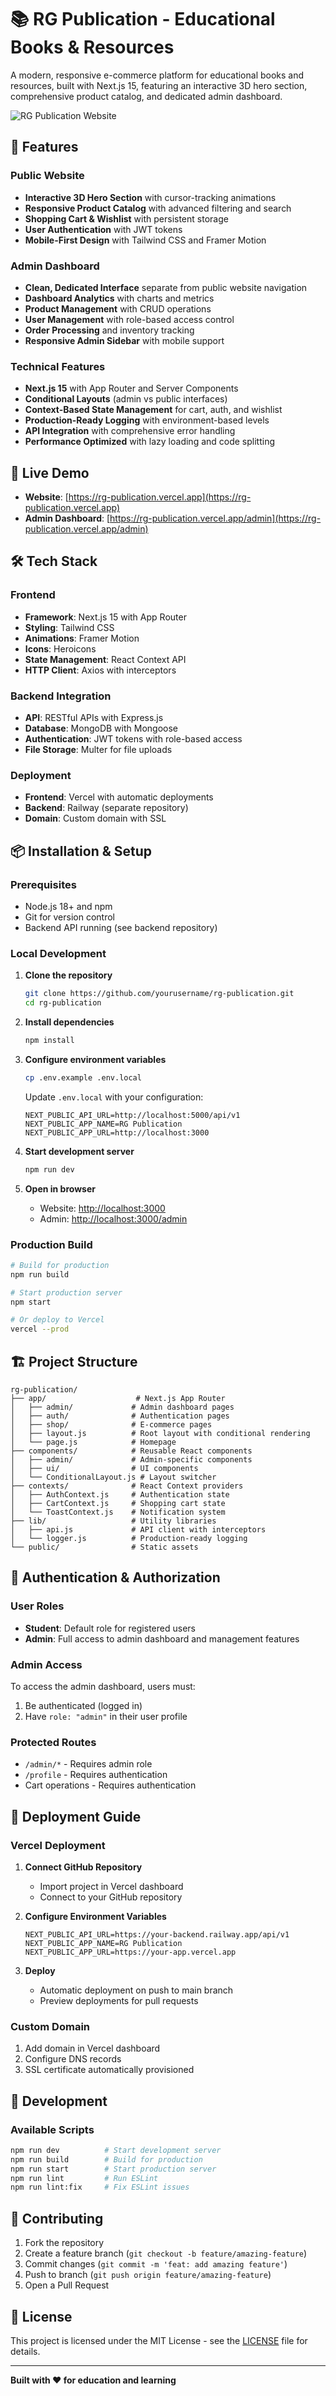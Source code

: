 # 📚 RG Publication - Educational Books & Resources

A modern, responsive e-commerce platform for educational books and resources, built with Next.js 15, featuring an interactive 3D hero section, comprehensive product catalog, and dedicated admin dashboard.

![RG Publication Website](https://images.unsplash.com/photo-1481627834876-b7833e8f5570?w=1200&h=600&fit=crop&auto=format)

## 🌟 Features

### **Public Website**

- **Interactive 3D Hero Section** with cursor-tracking animations
- **Responsive Product Catalog** with advanced filtering and search
- **Shopping Cart & Wishlist** with persistent storage
- **User Authentication** with JWT tokens
- **Mobile-First Design** with Tailwind CSS and Framer Motion

### **Admin Dashboard**

- **Clean, Dedicated Interface** separate from public website navigation
- **Dashboard Analytics** with charts and metrics
- **Product Management** with CRUD operations
- **User Management** with role-based access control
- **Order Processing** and inventory tracking
- **Responsive Admin Sidebar** with mobile support

### **Technical Features**

- **Next.js 15** with App Router and Server Components
- **Conditional Layouts** (admin vs public interfaces)
- **Context-Based State Management** for cart, auth, and wishlist
- **Production-Ready Logging** with environment-based levels
- **API Integration** with comprehensive error handling
- **Performance Optimized** with lazy loading and code splitting

## 🚀 Live Demo

- **Website**: [https://rg-publication.vercel.app](https://rg-publication.vercel.app)
- **Admin Dashboard**: [https://rg-publication.vercel.app/admin](https://rg-publication.vercel.app/admin)

## 🛠️ Tech Stack

### **Frontend**

- **Framework**: Next.js 15 with App Router
- **Styling**: Tailwind CSS
- **Animations**: Framer Motion
- **Icons**: Heroicons
- **State Management**: React Context API
- **HTTP Client**: Axios with interceptors

### **Backend Integration**

- **API**: RESTful APIs with Express.js
- **Database**: MongoDB with Mongoose
- **Authentication**: JWT tokens with role-based access
- **File Storage**: Multer for file uploads

### **Deployment**

- **Frontend**: Vercel with automatic deployments
- **Backend**: Railway (separate repository)
- **Domain**: Custom domain with SSL

## 📦 Installation & Setup

### **Prerequisites**

- Node.js 18+ and npm
- Git for version control
- Backend API running (see backend repository)

### **Local Development**

1. **Clone the repository**

   ```bash
   git clone https://github.com/yourusername/rg-publication.git
   cd rg-publication
   ```

2. **Install dependencies**

   ```bash
   npm install
   ```

3. **Configure environment variables**

   ```bash
   cp .env.example .env.local
   ```

   Update `.env.local` with your configuration:

   ```env
   NEXT_PUBLIC_API_URL=http://localhost:5000/api/v1
   NEXT_PUBLIC_APP_NAME=RG Publication
   NEXT_PUBLIC_APP_URL=http://localhost:3000
   ```

4. **Start development server**

   ```bash
   npm run dev
   ```

5. **Open in browser**
   - Website: [http://localhost:3000](http://localhost:3000)
   - Admin: [http://localhost:3000/admin](http://localhost:3000/admin)

### **Production Build**

```bash
# Build for production
npm run build

# Start production server
npm start

# Or deploy to Vercel
vercel --prod
```

## 🏗️ Project Structure

```
rg-publication/
├── app/                    # Next.js App Router
│   ├── admin/             # Admin dashboard pages
│   ├── auth/              # Authentication pages
│   ├── shop/              # E-commerce pages
│   ├── layout.js          # Root layout with conditional rendering
│   └── page.js            # Homepage
├── components/            # Reusable React components
│   ├── admin/             # Admin-specific components
│   ├── ui/                # UI components
│   └── ConditionalLayout.js # Layout switcher
├── contexts/              # React Context providers
│   ├── AuthContext.js     # Authentication state
│   ├── CartContext.js     # Shopping cart state
│   └── ToastContext.js    # Notification system
├── lib/                   # Utility libraries
│   ├── api.js             # API client with interceptors
│   └── logger.js          # Production-ready logging
└── public/                # Static assets
```

## 🔐 Authentication & Authorization

### **User Roles**

- **Student**: Default role for registered users
- **Admin**: Full access to admin dashboard and management features

### **Admin Access**

To access the admin dashboard, users must:

1. Be authenticated (logged in)
2. Have `role: "admin"` in their user profile

### **Protected Routes**

- `/admin/*` - Requires admin role
- `/profile` - Requires authentication
- Cart operations - Requires authentication

## 🚀 Deployment Guide

### **Vercel Deployment**

1. **Connect GitHub Repository**

   - Import project in Vercel dashboard
   - Connect to your GitHub repository

2. **Configure Environment Variables**

   ```env
   NEXT_PUBLIC_API_URL=https://your-backend.railway.app/api/v1
   NEXT_PUBLIC_APP_NAME=RG Publication
   NEXT_PUBLIC_APP_URL=https://your-app.vercel.app
   ```

3. **Deploy**
   - Automatic deployment on push to main branch
   - Preview deployments for pull requests

### **Custom Domain**

1. Add domain in Vercel dashboard
2. Configure DNS records
3. SSL certificate automatically provisioned

## 🔧 Development

### **Available Scripts**

```bash
npm run dev          # Start development server
npm run build        # Build for production
npm run start        # Start production server
npm run lint         # Run ESLint
npm run lint:fix     # Fix ESLint issues
```

## 🤝 Contributing

1. Fork the repository
2. Create a feature branch (`git checkout -b feature/amazing-feature`)
3. Commit changes (`git commit -m 'feat: add amazing feature'`)
4. Push to branch (`git push origin feature/amazing-feature`)
5. Open a Pull Request

## 📄 License

This project is licensed under the MIT License - see the [LICENSE](LICENSE) file for details.

---

**Built with ❤️ for education and learning**
